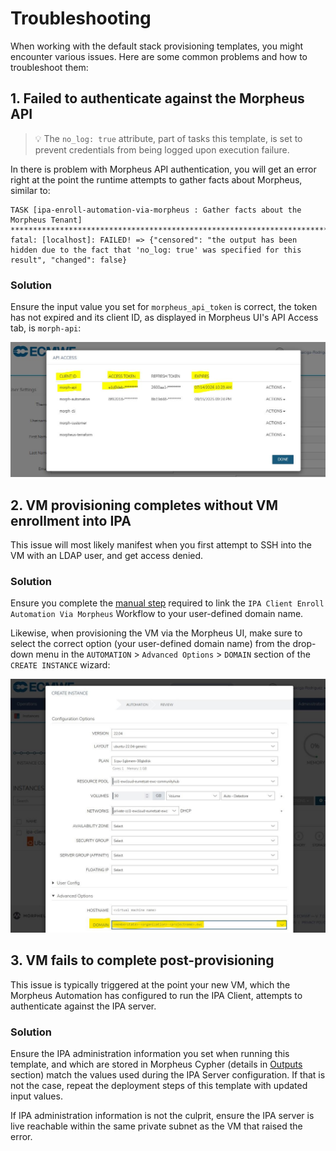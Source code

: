 # Troubleshooting

When working with the default stack provisioning templates, you might encounter various issues. Here are some common problems and how to troubleshoot them:

## 1. Failed to authenticate against the Morpheus API

>💡 The `no_log: true` attribute, part of tasks this template, is set to prevent credentials from being logged upon execution failure.

In there is problem with Morpheus API authentication, you will get an error right at the point the runtime attempts to gather facts about Morpheus, similar to:
```
TASK [ipa-enroll-automation-via-morpheus : Gather facts about the Morpheus Tenant] **************************************************************************
fatal: [localhost]: FAILED! => {"censored": "the output has been hidden due to the fact that 'no_log: true' was specified for this result", "changed": false}
```

### Solution
Ensure the input value you set for `morpheus_api_token` is correct, the token has not expired and its client ID, as displayed in Morpheus UI's API Access tab, is `morph-api`:

<img src="./images/morpheus_api_token.jpg" width="600"> 


## 2. VM provisioning completes without VM enrollment into IPA
This issue will most likely manifest when you first attempt to SSH into the VM with an LDAP user, and get access denied.

### Solution
Ensure you complete the [manual step](../README.md#2-manually-link-the-morpheus-workflow-to-the-user-defined-morpheus-domain) required to link the `IPA Client Enroll Automation Via Morpheus` Workflow to your user-defined domain name.

Likewise, when provisioning the VM via the Morpheus UI, make sure to select the correct option (your user-defined domain name) from the drop-down menu in the `AUTOMATION` > `Advanced Options` > `DOMAIN` section of the `CREATE INSTANCE` wizard:

<img src="./images/morpheus_domain_select.jpg" width="700"> 

## 3. VM fails to complete post-provisioning

This issue is typically triggered at the point your new VM, which the Morpheus Automation has configured to run the IPA Client, attempts to authenticate against the IPA server.

### Solution

Ensure the IPA administration information you set when running this template, and which are stored in Morpheus Cypher (details in [Outputs](../README.md#outputs) section) match the values used during the IPA Server configuration. If that is not the case, repeat the deployment steps of this template with updated input values.

If IPA administration information is not the culprit, ensure the IPA server is live reachable within the same private subnet as the VM that raised the error.